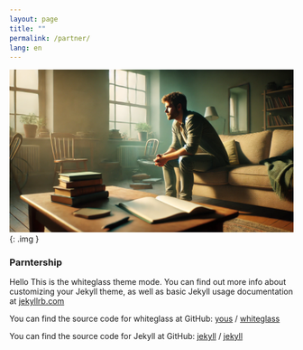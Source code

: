 ```yaml
---
layout: page
title: ""
permalink: /partner/
lang: en
---
```


![Alt text](/assets/images/tmp.png){: .img }

### Parntership  

Hello
This is the whiteglass theme mode. You can find out more info about customizing your Jekyll theme, as well as basic Jekyll usage documentation at [jekyllrb.com](https://jekyllrb.com/)

You can find the source code for whiteglass at GitHub:
[yous](https://github.com/yous) /
[whiteglass](https://github.com/yous/whiteglass)

You can find the source code for Jekyll at GitHub:
[jekyll][jekyll-organization] /
[jekyll](https://github.com/jekyll/jekyll)


[jekyll-organization]: https://github.com/jekyll
